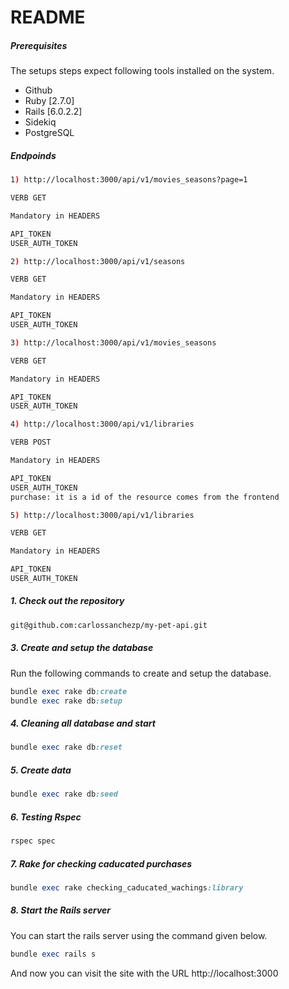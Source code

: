 # README

##### Prerequisites

The setups steps expect following tools installed on the system.

- Github
- Ruby [2.7.0]
- Rails [6.0.2.2]
- Sidekiq
- PostgreSQL


##### Endpoinds

```bash
1) http://localhost:3000/api/v1/movies_seasons?page=1

VERB GET

Mandatory in HEADERS

API_TOKEN
USER_AUTH_TOKEN

2) http://localhost:3000/api/v1/seasons

VERB GET

Mandatory in HEADERS

API_TOKEN
USER_AUTH_TOKEN

3) http://localhost:3000/api/v1/movies_seasons

VERB GET

Mandatory in HEADERS

API_TOKEN
USER_AUTH_TOKEN

4) http://localhost:3000/api/v1/libraries

VERB POST

Mandatory in HEADERS

API_TOKEN
USER_AUTH_TOKEN
purchase: it is a id of the resource comes from the frontend

5) http://localhost:3000/api/v1/libraries

VERB GET

Mandatory in HEADERS

API_TOKEN
USER_AUTH_TOKEN
```

##### 1. Check out the repository

```bash
git@github.com:carlossanchezp/my-pet-api.git
```

##### 3. Create and setup the database

Run the following commands to create and setup the database.

```ruby
bundle exec rake db:create
bundle exec rake db:setup
```

##### 4. Cleaning all database and start

```ruby
bundle exec rake db:reset
```

##### 5. Create data

```ruby
bundle exec rake db:seed
```

##### 6. Testing Rspec

```ruby
rspec spec
```

##### 7. Rake for checking caducated purchases

```ruby
bundle exec rake checking_caducated_wachings:library
```

##### 8. Start the Rails server

You can start the rails server using the command given below.

```ruby
bundle exec rails s
```

And now you can visit the site with the URL http://localhost:3000
